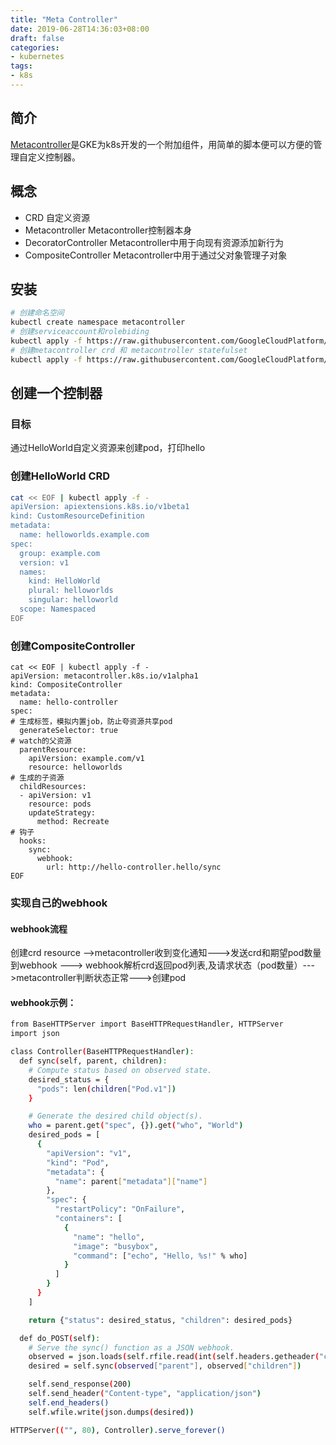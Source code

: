 ```yaml
---
title: "Meta Controller"
date: 2019-06-28T14:36:03+08:00
draft: false
categories:
- kubernetes
tags:
- k8s
---
```

## 简介
[Metacontroller](https://metacontroller.app/)是GKE为k8s开发的一个附加组件，用简单的脚本便可以方便的管理自定义控制器。

## 概念

- CRD 自定义资源
- Metacontroller Metacontroller控制器本身
- DecoratorController Metacontroller中用于向现有资源添加新行为
- CompositeController Metacontroller中用于通过父对象管理子对象

## 安装

```bash
# 创建命名空间
kubectl create namespace metacontroller
# 创建serviceaccount和rolebiding
kubectl apply -f https://raw.githubusercontent.com/GoogleCloudPlatform/metacontroller/master/manifests/metacontroller-rbac.yaml
# 创建metacontroller crd 和 metacontroller statefulset
kubectl apply -f https://raw.githubusercontent.com/GoogleCloudPlatform/metacontroller/master/manifests/metacontroller.yaml
```

## 创建一个控制器

### 目标

通过HelloWorld自定义资源来创建pod，打印hello


### 创建HelloWorld CRD

```bash
cat << EOF | kubectl apply -f -
apiVersion: apiextensions.k8s.io/v1beta1
kind: CustomResourceDefinition
metadata:
  name: helloworlds.example.com
spec:
  group: example.com
  version: v1
  names:
    kind: HelloWorld
    plural: helloworlds
    singular: helloworld
  scope: Namespaced
EOF
```

### 创建CompositeController

```
cat << EOF | kubectl apply -f -
apiVersion: metacontroller.k8s.io/v1alpha1
kind: CompositeController
metadata:
  name: hello-controller
spec:
# 生成标签，模拟内置job，防止夸资源共享pod
  generateSelector: true
# watch的父资源  
  parentResource:
    apiVersion: example.com/v1
    resource: helloworlds
# 生成的子资源
  childResources:
  - apiVersion: v1
    resource: pods
    updateStrategy:
      method: Recreate
# 钩子
  hooks:
    sync:
      webhook:
        url: http://hello-controller.hello/sync
EOF
```

### 实现自己的webhook

#### webhook流程

创建crd resource -->metacontroller收到变化通知--->发送crd和期望pod数量到webhook ---> 
webhook解析crd返回pod列表,及请求状态（pod数量）--->metacontroller判断状态正常--->创建pod

#### webhook示例：

```bash
from BaseHTTPServer import BaseHTTPRequestHandler, HTTPServer
import json

class Controller(BaseHTTPRequestHandler):
  def sync(self, parent, children):
    # Compute status based on observed state.
    desired_status = {
      "pods": len(children["Pod.v1"])
    }

    # Generate the desired child object(s).
    who = parent.get("spec", {}).get("who", "World")
    desired_pods = [
      {
        "apiVersion": "v1",
        "kind": "Pod",
        "metadata": {
          "name": parent["metadata"]["name"]
        },
        "spec": {
          "restartPolicy": "OnFailure",
          "containers": [
            {
              "name": "hello",
              "image": "busybox",
              "command": ["echo", "Hello, %s!" % who]
            }
          ]
        }
      }
    ]

    return {"status": desired_status, "children": desired_pods}

  def do_POST(self):
    # Serve the sync() function as a JSON webhook.
    observed = json.loads(self.rfile.read(int(self.headers.getheader("content-length"))))
    desired = self.sync(observed["parent"], observed["children"])

    self.send_response(200)
    self.send_header("Content-type", "application/json")
    self.end_headers()
    self.wfile.write(json.dumps(desired))

HTTPServer(("", 80), Controller).serve_forever()
```